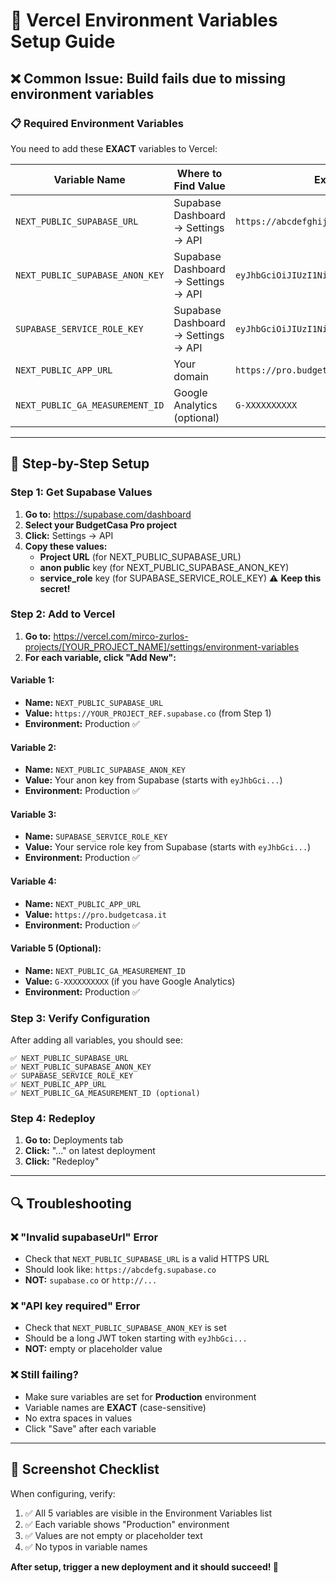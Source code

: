 # 🔧 Vercel Environment Variables Setup Guide

## ❌ **Common Issue: Build fails due to missing environment variables**

### **📋 Required Environment Variables**

You need to add these **EXACT** variables to Vercel:

| Variable Name | Where to Find Value | Example |
|---------------|-------------------|---------|
| `NEXT_PUBLIC_SUPABASE_URL` | Supabase Dashboard → Settings → API | `https://abcdefghijklmn.supabase.co` |
| `NEXT_PUBLIC_SUPABASE_ANON_KEY` | Supabase Dashboard → Settings → API | `eyJhbGciOiJIUzI1NiIsInR5cCI6IkpXVCJ9...` |
| `SUPABASE_SERVICE_ROLE_KEY` | Supabase Dashboard → Settings → API | `eyJhbGciOiJIUzI1NiIsInR5cCI6IkpXVCJ9...` |
| `NEXT_PUBLIC_APP_URL` | Your domain | `https://pro.budgetcasa.it` |
| `NEXT_PUBLIC_GA_MEASUREMENT_ID` | Google Analytics (optional) | `G-XXXXXXXXXX` |

---

## **🎯 Step-by-Step Setup**

### **Step 1: Get Supabase Values**

1. **Go to:** https://supabase.com/dashboard
2. **Select your BudgetCasa Pro project**
3. **Click:** Settings → API
4. **Copy these values:**
   - **Project URL** (for NEXT_PUBLIC_SUPABASE_URL)
   - **anon public** key (for NEXT_PUBLIC_SUPABASE_ANON_KEY)  
   - **service_role** key (for SUPABASE_SERVICE_ROLE_KEY) ⚠️ **Keep this secret!**

### **Step 2: Add to Vercel**

1. **Go to:** https://vercel.com/mirco-zurlos-projects/[YOUR_PROJECT_NAME]/settings/environment-variables
2. **For each variable, click "Add New":**

#### **Variable 1:**
- **Name:** `NEXT_PUBLIC_SUPABASE_URL`
- **Value:** `https://YOUR_PROJECT_REF.supabase.co` (from Step 1)
- **Environment:** Production ✅

#### **Variable 2:**
- **Name:** `NEXT_PUBLIC_SUPABASE_ANON_KEY` 
- **Value:** Your anon key from Supabase (starts with `eyJhbGci...`)
- **Environment:** Production ✅

#### **Variable 3:**
- **Name:** `SUPABASE_SERVICE_ROLE_KEY`
- **Value:** Your service role key from Supabase (starts with `eyJhbGci...`)
- **Environment:** Production ✅

#### **Variable 4:**
- **Name:** `NEXT_PUBLIC_APP_URL`
- **Value:** `https://pro.budgetcasa.it`
- **Environment:** Production ✅

#### **Variable 5 (Optional):**
- **Name:** `NEXT_PUBLIC_GA_MEASUREMENT_ID`
- **Value:** `G-XXXXXXXXXX` (if you have Google Analytics)
- **Environment:** Production ✅

### **Step 3: Verify Configuration**

After adding all variables, you should see:
```
✅ NEXT_PUBLIC_SUPABASE_URL
✅ NEXT_PUBLIC_SUPABASE_ANON_KEY
✅ SUPABASE_SERVICE_ROLE_KEY  
✅ NEXT_PUBLIC_APP_URL
✅ NEXT_PUBLIC_GA_MEASUREMENT_ID (optional)
```

### **Step 4: Redeploy**

1. **Go to:** Deployments tab
2. **Click:** "..." on latest deployment
3. **Click:** "Redeploy"

---

## **🔍 Troubleshooting**

### **❌ "Invalid supabaseUrl" Error**
- Check that `NEXT_PUBLIC_SUPABASE_URL` is a valid HTTPS URL
- Should look like: `https://abcdefg.supabase.co`
- **NOT:** `supabase.co` or `http://...`

### **❌ "API key required" Error**
- Check that `NEXT_PUBLIC_SUPABASE_ANON_KEY` is set
- Should be a long JWT token starting with `eyJhbGci...`
- **NOT:** empty or placeholder value

### **❌ Still failing?**
- Make sure variables are set for **Production** environment
- Variable names are **EXACT** (case-sensitive)
- No extra spaces in values
- Click "Save" after each variable

---

## **📸 Screenshot Checklist**

When configuring, verify:
1. ✅ All 5 variables are visible in the Environment Variables list
2. ✅ Each variable shows "Production" environment
3. ✅ Values are not empty or placeholder text
4. ✅ No typos in variable names

**After setup, trigger a new deployment and it should succeed! 🎉**
